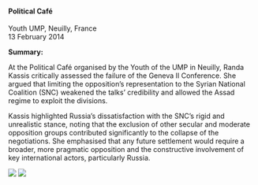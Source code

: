 <h4>Political Café</h4>

Youth UMP, Neuilly, France  
13 February 2014
	
<b>Summary:</b>	

At the Political Café organised by the Youth of the UMP in Neuilly, Randa Kassis critically assessed the failure of the Geneva II Conference. She argued that limiting the opposition’s representation to the Syrian National Coalition (SNC) weakened the talks’ credibility and allowed the Assad regime to exploit the divisions.

Kassis highlighted Russia’s dissatisfaction with the SNC’s rigid and unrealistic stance, noting that the exclusion of other secular and moderate opposition groups contributed significantly to the collapse of the negotiations. She emphasised that any future settlement would require a broader, more pragmatic opposition and the constructive involvement of key international actors, particularly Russia.


![](129.jpg)
![](130.jpg)
<p></p>


